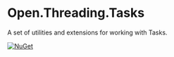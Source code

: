 # Open.Threading.Tasks

A set of utilities and extensions for working with Tasks.

[![NuGet](https://img.shields.io/nuget/v/Open.Threading.Tasks.svg)](https://www.nuget.org/packages/Open.Threading.Tasks/)

